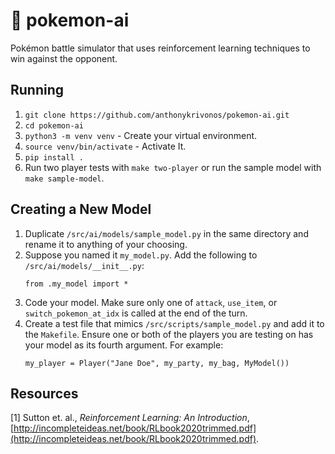 # 🔴 pokemon-ai

Pokémon battle simulator that uses reinforcement learning techniques to win against the opponent.

## Running

1. `git clone https://github.com/anthonykrivonos/pokemon-ai.git`
2. `cd pokemon-ai`
3. `python3 -m venv venv` - Create your virtual environment.
4. `source venv/bin/activate` - Activate It.
3. `pip install .`
4. Run two player tests with `make two-player` or run the sample model with `make sample-model`.

## Creating a New Model

1. Duplicate `/src/ai/models/sample_model.py` in the same directory and rename it to anything of your choosing.
2. Suppose you named it `my_model.py`. Add the following to `/src/ai/models/__init__.py`:
    ```
    from .my_model import *
    ```
3. Code your model. Make sure only one of `attack`, `use_item`, or `switch_pokemon_at_idx` is called at the end of the turn.
4. Create a test file that mimics `/src/scripts/sample_model.py` and add it to the `Makefile`. Ensure one or both of the players you
are testing on has your model as its fourth argument. For example:
    ```
    my_player = Player("Jane Doe", my_party, my_bag, MyModel())
    ```


## Resources

[1] Sutton et. al., *Reinforcement Learning: An Introduction*, [http://incompleteideas.net/book/RLbook2020trimmed.pdf](http://incompleteideas.net/book/RLbook2020trimmed.pdf).
